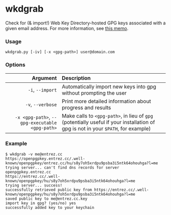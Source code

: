 # wkdgrab

Check for (& import!) Web Key Directory-hosted GPG keys associated with a given email
address. For more information, see [this memo](https://tools.ietf.org/html/draft-koch-openpgp-webkey-service).

### Usage
`wkdgrab.py [-iv] [-x <gpg-path>] user@domain.com`

### Options

|                                         Argument | Description                                                       |
| -----------------------------------------------: | :-------------------------------------------------------------------------------------------------------------------- |
|                                 `-i`, `--import` | Automatically import new keys into gpg without prompting the user |
|                                `-v`, `--verbose` | Print more detailed information about progress and results |
|   `-x <gpg-path>`, `--gpg-executable <gpg-path>` | Make calls to `<gpg-path>`, in lieu of `gpg` (potentially useful if your installation of gpg is not in your `$PATH`, for example) |

### Example

```
$ wkdgrab -v me@entrez.cc
https://openpgpkey.entrez.cc/.well-known/openpgpkey/entrez.cc/hu/s8y7oh5xrdpu9psba3i5ntk64ohouhga?l=me
trying server... can't find dns records for server openpgpkey.entrez.cc
https://entrez.cc/.well-known/openpgpkey/hu/s8y7oh5xrdpu9psba3i5ntk64ohouhga?l=me
trying server... success!
successfully retrieved public key from https://entrez.cc/.well-known/openpgpkey/hu/s8y7oh5xrdpu9psba3i5ntk64ohouhga?l=me
saved public key to me@entrez.cc.key
import key in gpg? (yes/no) yes
successfully added key to your keychain
```
